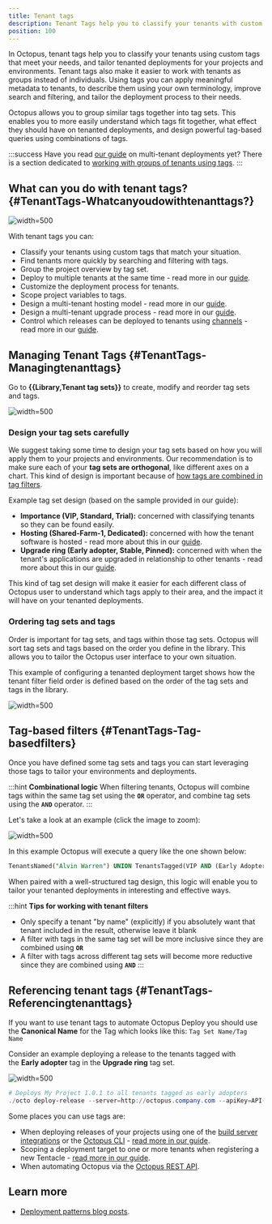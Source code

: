 ```yaml
---
title: Tenant tags
description: Tenant Tags help you to classify your tenants with custom tags so you can tailor your tenanted deployments accordingly.
position: 100
---
```


In Octopus, tenant tags help you to classify your tenants using custom tags that meet your needs, and tailor tenanted deployments for your projects and environments. Tenant tags also make it easier to work with tenants as groups instead of individuals. Using tags you can apply meaningful metadata to tenants, to describe them using your own terminology, improve search and filtering, and tailor the deployment process to their needs.

Octopus allows you to group similar tags together into tag sets. This enables you to more easily understand which tags fit together, what effect they should have on tenanted deployments, and design powerful tag-based queries using combinations of tags.

:::success
Have you read [our guide](/docs/deployment-patterns/multi-tenant-deployments/multi-tenant-deployment-guide/index.md) on multi-tenant deployments yet? There is a section dedicated to [working with groups of tenants using tags](/docs/deployment-patterns/multi-tenant-deployments/multi-tenant-deployment-guide/working-with-groups-of-tenants-using-tags.md).
:::

## What can you do with tenant tags? {#TenantTags-Whatcanyoudowithtenanttags?}

![](images/tag-sets.png "width=500")

With tenant tags you can:

- Classify your tenants using custom tags that match your situation.
- Find tenants more quickly by searching and filtering with tags.
- Group the project overview by tag set.
- Deploy to multiple tenants at the same time - read more in our [guide](/docs/deployment-patterns/multi-tenant-deployments/multi-tenant-deployment-guide/designing-a-multi-tenant-upgrade-process.md).
- Customize the deployment process for tenants.
- Scope project variables to tags.
- Design a multi-tenant hosting model - read more in our [guide](/docs/deployment-patterns/multi-tenant-deployments/multi-tenant-deployment-guide/designing-a-multi-tenant-hosting-model.md).
- Design a multi-tenant upgrade process - read more in our [guide](/docs/deployment-patterns/multi-tenant-deployments/multi-tenant-deployment-guide/designing-a-multi-tenant-upgrade-process.md).
- Control which releases can be deployed to tenants using [channels](/docs/releases/channels/index.md) - read more in our [guide](/docs/deployment-patterns/multi-tenant-deployments/multi-tenant-deployment-guide/designing-a-multi-tenant-upgrade-process.md).

## Managing Tenant Tags {#TenantTags-Managingtenanttags}

Go to **{{Library,Tenant tag sets}}** to create, modify and reorder tag sets and tags.

![](images/tenant-importance.png "width=500")


### Design your tag sets carefully
We suggest taking some time to design your tag sets based on how you will apply them to your projects and environments. Our recommendation is to make sure each of your **tag sets are orthogonal**, like different axes on a chart. This kind of design is important because of [how tags are combined in tag filters](#TenantTags-Tag-basedfilters).

Example tag set design (based on the sample provided in our guide):

- **Importance (VIP, Standard, Trial):** concerned with classifying tenants so they can be found easily.
- **Hosting (Shared-Farm-1, Dedicated):** concerned with how the tenant software is hosted - read more about this in our [guide](/docs/deployment-patterns/multi-tenant-deployments/multi-tenant-deployment-guide/designing-a-multi-tenant-hosting-model.md).
- **Upgrade ring (Early adopter, Stable, Pinned):** concerned with when the tenant's applications are upgraded in relationship to other tenants - read more about this in our [guide](/docs/deployment-patterns/multi-tenant-deployments/multi-tenant-deployment-guide/designing-a-multi-tenant-upgrade-process.md).

This kind of tag set design will make it easier for each different class of Octopus user to understand which tags apply to their area, and the impact it will have on your tenanted deployments.

### Ordering tag sets and tags
Order is important for tag sets, and tags within those tag sets. Octopus will sort tag sets and tags based on the order you define in the library. This allows you to tailor the Octopus user interface to your own situation.

This example of configuring a tenanted deployment target shows how the tenant filter field order is defined based on the order of the tag sets and tags in the library.

![](images/5865645.png "width=500")

## Tag-based filters {#TenantTags-Tag-basedfilters}

Once you have defined some tag sets and tags you can start leveraging those tags to tailor your environments and deployments.

:::hint
**Combinational logic**
When filtering tenants, Octopus will combine tags within the same tag set using the **`OR`** operator, and combine tag sets using the **`AND`** operator.
:::

Let's take a look at an example (click the image to zoom):

![](images/5865646.png "width=500")

In this example Octopus will execute a query like the one shown below:

```sql
TenantsNamed("Alvin Warren") UNION TenantsTagged(VIP AND (Early Adopter OR Stable))
```

When paired with a well-structured tag design, this logic will enable you to tailor your tenanted deployments in interesting and effective ways.

:::hint
**Tips for working with tenant filters**
- Only specify a tenant "by name" (explicitly) if you absolutely want that tenant included in the result, otherwise leave it blank
- A filter with tags in the same tag set will be more inclusive since they are combined using **`OR`**
- A filter with tags across different tag sets will become more reductive since they are combined using **`AND`**
  :::

## Referencing tenant tags {#TenantTags-Referencingtenanttags}

If you want to use tenant tags to automate Octopus Deploy you should use the **Canonical Name** for the Tag which looks like this: `Tag Set Name/Tag Name`

Consider an example deploying a release to the tenants tagged with the **Early adopter** tag in the **Upgrade ring** tag set.

![](images/upgrade-ring.png "width=500")

```powershell
# Deploys My Project 1.0.1 to all tenants tagged as early adopters
./octo deploy-release --server=http://octopus.company.com --apiKey=API-1234567890123456 --project="My Project" --version="1.0.1" --tenantTag="Upgrade ring/Early adopter"
```

Some places you can use tags are:

- When deploying releases of your projects using one of the [build server integrations](/docs/octopus-rest-api/index.md) or the [Octopus CLI](/docs/octopus-rest-api/octopus-cli/deploy-release.md) - [read more in our guide](/docs/deployment-patterns/multi-tenant-deployments/multi-tenant-deployment-guide/deploying-a-simple-multi-tenant-project.md).
- Scoping a deployment target to one or more tenants when registering a new Tentacle - [read more in our guide](/docs/deployment-patterns/multi-tenant-deployments/multi-tenant-deployment-guide/designing-a-multi-tenant-hosting-model.md).
- When automating Octopus via the [Octopus REST API](/docs/octopus-rest-api/index.md).

## Learn more

- [Deployment patterns blog posts](https://octopus.com/blog/tag/Deployment%20Patterns).
